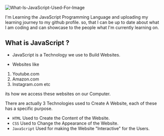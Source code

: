 

![What-Is-JavaScript-Used-For-_Image_](https://github.com/user-attachments/assets/f0b47a59-6cca-44ed-a6da-5886a4a693ee)


I'm Learning the JavaScript Programming Language and uploading my learning journey to my github profile. so, that I can be up to date about what I am coding and can showcase to the people what I'm currently learning on. 

## What is JavaScript ?
- JavaScript is a Technology we use to Build Websites.

- Websites like 
1. Youtube.com 
2. Amazon.com
3. Instagram.com
etc

its how we access these websites on our Computer.

There are actually 3 Technologies used to Create A Website,
each of these has a specific purpose.
- `HTML` Used to Create the Content of the Website.
- `CSS` Used to Change the Appearance of the Website.
- `JavaScript` Used for making the Website "Interactive" for the Users.



    
